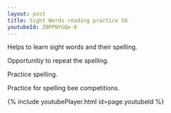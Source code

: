 ```yaml
---
layout: post
title: Sight Words reading practice 56
youtubeId: Z0PPNYGQe-8
---
```

 
 
Helps to learn sight words and their spelling.

Opportunitiy to repeat the spelling. 

Practice spelling. 
 
Practice for spelling bee competitions. 
 
{% include youtubePlayer.html id=page.youtubeId %}
 
 
